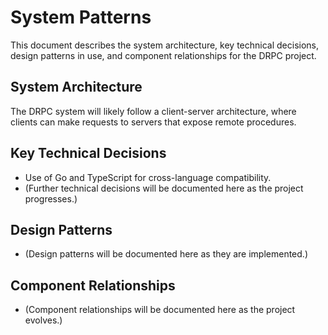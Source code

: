 # System Patterns

This document describes the system architecture, key technical decisions, design patterns in use, and component relationships for the DRPC project.

## System Architecture

The DRPC system will likely follow a client-server architecture, where clients can make requests to servers that expose remote procedures.

## Key Technical Decisions

- Use of Go and TypeScript for cross-language compatibility.
- (Further technical decisions will be documented here as the project progresses.)

## Design Patterns

- (Design patterns will be documented here as they are implemented.)

## Component Relationships

- (Component relationships will be documented here as the project evolves.)